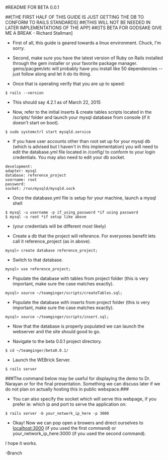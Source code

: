 #README FOR BETA 0.0.1 	

##[THE FIRST HALF OF THIS GUIDE IS JUST GETTING THE DB TO CONFORM TO RAILS STANDARDS]
##[THIS WILL NOT BE NEEDED IN LATER IMPLEMENTATIONS OF THE APP]
##[ITS BETA FOR GODSAKE GIVE ME A BREAK - Richard Stallman]

  * First of all, this guide is geared towards a linux environment.  Chuck, I'm sorry.

  * Second, make sure you have the latest version of Ruby on Rails installed through the gem installer or your favorite package manager. gems/pacgem/etc will probably have you install like 50 dependencies -- just follow along and let it do its thing.

  * Once that is operating verify that you are up to speed:

```
$ rails --version
```

  * This should say 4.2.1 as of March 22, 2015

  * Now, refer to the initial inserts & create tables scripts located in the /scripts/ folder and launch your mysql database from console (if it doesn't start on boot).

```
$ sudo systemctrl start mysqld.service
```

  * If you have user accounts other than root set up for your mysql db (which is advised but I haven't in this implementation) you will need to edit the database.yml file located in /config/ to conform to your login credentials. You may also need to edit your db socket. 

```
development:
adapter: mysql
database: reference_project
username: root
password:
socket: /run/mysqld/mysqld.sock
```

  * Once the database.yml file is setup for your machine, launch a mysql shell

```
$ mysql -u username -p if_using_password *if using password
$ mysql -u root *if setup like above
```

  * (your credentials will be different most likely)

  * Create a db that the project will reference. For everyones benefit lets call it reference_project (as in above).
	
```
mysql> create database reference_project;
```

  * Switch to that database.

```
mysql> use reference_project;
```

  * Populate the database with tables from project folder (this is very important, make sure the case matches exactly).

```
mysql> source ~/teamginger/scripts/createTables.sql;
```

  * Populate the database with inserts from project folder (this is very important, make sure the case matches exactly).

```
mysql> source ~/teamginger/scripts/insert.sql;
```

  * Now that the database is properly populated we can launch the webserver and the site should good to go.

  * Navigate to the beta 0.0.1 project directory.

```
$ cd ~/teamginger/beta0.0.1/
```

  * Launch the WEBrick Server.
	
```
$ rails server
```

###The command below may be useful for displaying the demo to Dr. Narayan or for the final presentation. Something we can discuss later if we do not plan on actually hosting this in public webspace.###

  *  You can also specify the socket which will serve this webpage, if you prefer ie: which ip and port to serve the application on:

```
$ rails server -b your_network_ip_here -p 3000
```

  * Okay! Now we can pop open a browers and direct ourselves to [localhost:3000](http://localhost:3000) (if you used the first command) or your_network_ip_here:3000 (if you used the second command).

I hope it works. 

-Branch
